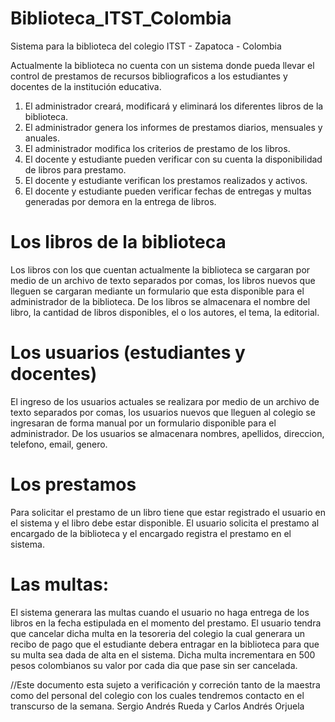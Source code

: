 Biblioteca_ITST_Colombia
========================

Sistema para la biblioteca del colegio ITST - Zapatoca - Colombia

Actualmente la biblioteca no cuenta con un sistema donde pueda llevar el control de prestamos de recursos bibliograficos
a los estudiantes y docentes de la institución educativa.
1. El administrador creará, modificará y eliminará los diferentes libros de la biblioteca.
2. El administrador genera los informes de prestamos diarios, mensuales y anuales.
3. El administrador modifica los criterios de prestamo de los libros.
4. El docente y estudiante pueden verificar con su cuenta la disponibilidad de libros para prestamo.
5. El docente y estudiante verifican los prestamos realizados y activos.
6. El docente y estudiante pueden verificar fechas de entregas y multas generadas por demora en la entrega de libros.

Los libros de la biblioteca
===========================
Los libros con los que cuentan actualmente la biblioteca se cargaran por medio de un archivo de texto separados por 
comas, los libros nuevos que lleguen se cargaran mediante un formulario que esta disponible para el administrador de la
biblioteca.
De los libros se almacenara el nombre del libro, la cantidad de libros disponibles, el o los autores, el tema, la
editorial.

Los usuarios (estudiantes y docentes)
=====================================
El ingreso de los usuarios actuales se realizara por medio de un archivo de texto separados por comas, los usuarios
nuevos que lleguen al colegio se ingresaran de forma manual por un formulario disponible para el administrador.
De los usuarios se almacenara nombres, apellidos, direccion, telefono, email, genero.

Los prestamos
=============
Para solicitar el prestamo de un libro tiene que estar registrado el usuario en el sistema y el libro debe estar 
disponible.
El usuario solicita el prestamo al encargado de la biblioteca y el encargado registra el prestamo en el sistema.

Las multas:
===========
El sistema generara las multas cuando el usuario no haga entrega de los libros en la fecha estipulada en el momento del 
prestamo.
El usuario tendra que cancelar dicha multa en la tesoreria del colegio la cual generara un recibo de pago que el 
estudiante debera entragar en la biblioteca para que su multa sea dada de alta en el sistema.
Dicha multa incrementara en 500 pesos colombianos su valor por cada dia que pase sin ser cancelada.


//Este documento esta sujeto a verificación y correción tanto de la maestra como del personal del colegio con los 
cuales tendremos contacto en el transcurso de la semana. Sergio Andrés Rueda y Carlos Andrés Orjuela

